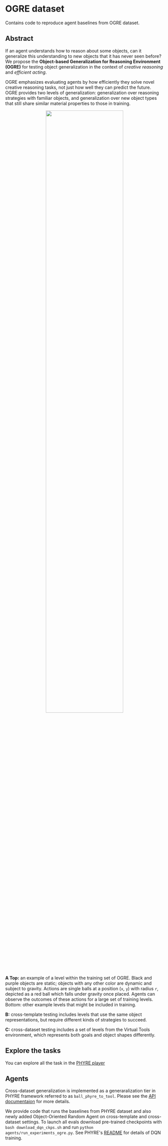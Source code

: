 # OGRE dataset

Contains code to reproduce agent baselines from  OGRE dataset.

## Abstract

If an agent understands how to reason about some objects, can it generalize this understanding to new objects that it has never seen before?
We propose the **Object-based Generalization for Reasoning Environment (OGRE)** for testing object generalization in the context of *creative reasoning* and *efficient acting*.

OGRE emphasizes evaluating agents by how efficiently they solve novel creative reasoning tasks, not just how well they can predict the future.
OGRE provides two levels of generalization: generalization over reasoning strategies with familiar objects, and generalization over new object types that still share similar material properties to those in training.


<p align="center"><img width="70%" src="../imgs/ogre.png" /></p>

<p style="padding: 0 20px;">

<b>A Top:</b> an example of a level within the training set of OGRE. Black and purple objects are static; objects with any other color are dynamic and subject to gravity. Actions are single balls at a position (`x`, `y`) with radius `r`, depicted as a red ball which falls under gravity once placed. Agents can observe the outcomes of these actions for a large set of training levels. Bottom: other example levels that might be included in training.

<b>B:</b> cross-template testing includes levels that use the same object representations, but require different kinds of strategies to succeed.

<b>C:</b> cross-dataset testing includes a set of levels from the Virtual Tools environment, which represents both goals and object shapes differently.

</p>

## Explore the tasks

You can explore all the task in the [PHYRE player](https://player.phyre.ai/)

## Agents

Cross-dataset generalization is implemented as a generaralization tier in PHYRE framework referred to as `ball_phyre_to_tool`. Please see the [API documentaion](https://phyre.ai/docs/evaluator.html) for more details.

We provide code that runs the baselines from PHYRE dataset and also newly added Object-Oriented Random Agent on cross-template and cross-dataset settings.
To launch all evals download pre-trained checkpoints with `bash download_dqn_ckps.sh` and run `python agents/run_experiments_ogre.py`.
See PHYRE's [README](README.md) for details of DQN training.
